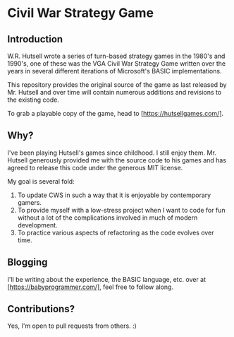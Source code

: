 # Civil War Strategy Game

## Introduction
W.R. Hutsell wrote a series of turn-based strategy games in the 1980's and 1990's, one of these was the VGA Civil War Strategy Game written over the years in several different iterations of Microsoft's BASIC implementations.

This repository provides the original source of the game as last released by Mr. Hutsell and over time will contain numerous additions and revisions to the existing code.

To grab a playable copy of the game, head to [https://hutsellgames.com/].

## Why?
I've been playing Hutsell's games since childhood. I still enjoy them. Mr. Hutsell generously provided me with the source code to his games and has agreed to release this code under the generous MIT license.

My goal is several fold:

1. To update CWS in such a way that it is enjoyable by contemporary gamers.
2. To provide myself with a low-stress project when I want to code for fun without a lot of the complications involved in much of modern development.
3. To practice various aspects of refactoring as the code evolves over time.

## Blogging
I'll be writing about the experience, the BASIC language, etc. over at [https://babyprogrammer.com/], feel free to follow along.

## Contributions?
Yes, I'm open to pull requests from others. :)